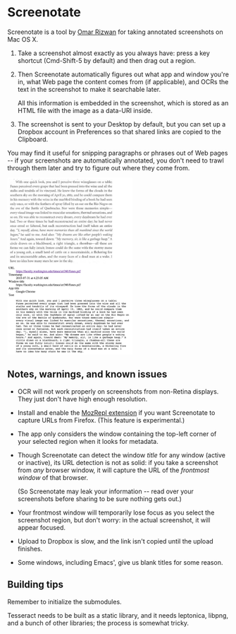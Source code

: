 # Screenotate

Screenotate is a tool by [Omar Rizwan](https://rsnous.com) for taking
annotated screenshots on Mac OS X.

1. Take a screenshot almost exactly as you always have: press a key
   shortcut (Cmd-Shift-5 by default) and then drag out a region.

2. Then Screenotate automatically figures out what app and window
   you're in, what Web page the content comes from (if applicable),
   and OCRs the text in the screenshot to make it searchable
   later.

   All this information is embedded in the screenshot, which is
   stored as an HTML file with the image as a data-URI inside.

3. The screenshot is sent to your Desktop by default, but you can set
   up a Dropbox account in Preferences so that shared links are copied
   to the Clipboard.

You may find it useful for snipping paragraphs or phrases out of Web
pages -- if your screenshots are automatically annotated, you don't
need to trawl through them later and try to figure out where they come
from.

<a href="https://www.dropbox.com/s/u4eg19w9e4m3fpg/Screenshot%202015-07-31%20at%204.23.05%20AM.html?dl=0&raw=1" alt="Example screenshot output">
<img src="example.png" height="400">
</a>

## Notes, warnings, and known issues

- OCR will not work properly on screenshots from non-Retina
  displays. They just don't have high enough resolution.

- Install and enable the
[MozRepl extension](https://github.com/bard/mozrepl/wiki) if you want
Screenotate to capture URLs from Firefox. (This feature is
experimental.)

- The app only considers the window containing the top-left corner of
your selected region when it looks for metadata.

- Though Screenotate can detect the window *title* for any window
  (active or inactive), its URL detection is not as solid: if you take
  a screenshot from *any* browser window, it will capture the URL of the
  *frontmost window* of that browser.

  (So Screenotate may leak your information -- read over your
  screenshots before sharing to be sure nothing gets out.)

- Your frontmost window will temporarily lose focus as you select the
  screenshot region, but don't worry: in the actual screenshot, it
  will appear focused.

- Upload to Dropbox is slow, and the link isn't copied until the
upload finishes.

- Some windows, including Emacs', give us blank titles for some
  reason.

## Building tips

Remember to initialize the submodules.

Tesseract needs to be built as a static library, and it needs
leptonica, libpng, and a bunch of other libraries; the process is
somewhat tricky.

